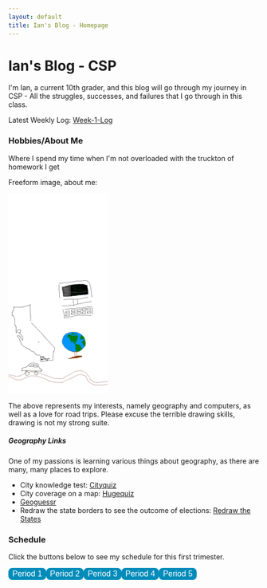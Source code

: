 ```yaml
---
layout: default
title: Ian's Blog - Homepage
---
```


<style>
.button {
    background-color: #008CBA;
    border-radius: 8px;
    font-size: 16px;
    border: 2px solid #008CBA;
    transition-duration: 0.4s;
    color: white;
    float: left;
    }
.button:hover {
  background-color: white; 
  color: black;
}
</style>

# Ian's Blog - CSP
I'm Ian, a current 10th grader, and this blog will go through my journey in CSP - All the struggles, successes, and failures that I go through in this class.

Latest Weekly Log: [Week-1-Log](log/2023/08/21/Week-1.html)

### Hobbies/About Me
Where I spend my time when I'm not overloaded with the truckton of homework I get
<p>Freeform image, about me: </p>
<img src="images/csp_image_thing.png" alt="Freeform About Me" style="width:200px;height:400px;">
<p>The above represents my interests, namely geography and computers, as well as a love for road trips. Please excuse the terrible drawing skills, drawing is not my strong suite.</p>

##### Geography Links
One of my passions is learning various things about geography, as there are many, many places to explore.
- City knowledge test: [Cityquiz](https://cityquiz.io)
- City coverage on a map: [Hugequiz](https://hugequiz.com/quizzes)
- [Geoguessr](https://www.geoguessr.com/)
- Redraw the state borders to see the outcome of elections: [Redraw the States](https://kevinhayeswilson.com/redraw)

### Schedule
<p>Click the buttons below to see my schedule for this first trimester.</p>
<button class="button" type="button" onclick="alert('AP Physics C: Mechanics')">Period 1</button>
<button class="button" type="button" onclick="alert('AP Calculus AB')">Period 2</button>
<button class="button" type="button" onclick="alert('Honors Humanities 1')">Period 3</button>
<button class="button" type="button" onclick="alert('AP Chinese')">Period 4</button>
<button class="button" type="button" onclick="alert('AP Computer Science Principles')">Period 5</button>


